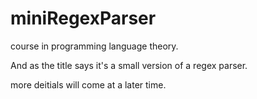 miniRegexParser
===============
course in programming language theory.

And as the title says it's a small version of a regex parser.

more deitials will come at a later time.
